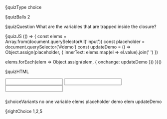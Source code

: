 §quizType
choice

§quizBalls
2


§quizQuestion
What are the variables that are trapped inside the closure?


§quizJS
(() => {
  const elems = Array.from(document.querySelectorAll('input'))
  const placeholder = document.querySelector('#demo')
  const updateDemo = () => Object.assign(placeholder, {
    innerText: elems.map(el => el.value).join(' ')
  })

  elems.forEach(elem => Object.assign(elem, {
    onchange: updateDemo
  }))
})()


§quizHTML
<body>
  <input/>
  <input/>
  <input/>
  <h3 id="demo"></h3>
</body>


§choiceVariants
no one variable
elems
placeholder
demo
elem
updateDemo


§rightChoice
1,2,5
